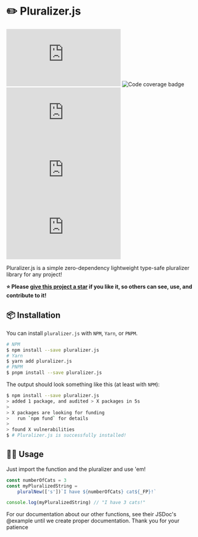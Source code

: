 # ✏️ Pluralizer.js

![NPM Package Version](https://img.shields.io/npm/v/pluralizer.js) ![Code coverage badge](https://img.shields.io/badge/Code%20coverage-100%25-forest?logo=vitest&logoColor=green)
 ![Software License](https://img.shields.io/npm/l/pluralizer.js) ![GitHub Repo stars](https://img.shields.io/github/stars/leiloukou/pluralizer.js) ![GitHub issues](https://img.shields.io/github/issues-raw/leiloukou/pluralizer.js)

Pluralizer.js is a simple zero-dependency lightweight type-safe pluralizer library for any project!

**⭐ Please [give this project a star](https://github.com/Leiloukou/pluralizer.js) if you like it, so others can see, use, and contribute to it!**

## 📦 Installation

You can install `pluralizer.js` with `NPM`, `Yarn`, or `PNPM`.
```bash
# NPM
$ npm install --save pluralizer.js
# Yarn
$ yarn add pluralizer.js
# PNPM
$ pnpm install --save pluralizer.js
```

The output should look something like this (at least with `NPM`):

```bash
$ npm install --save pluralizer.js
> added 1 package, and audited > X packages in 5s
> 
> X packages are looking for funding
>   run `npm fund` for details
> 
> found X vulnerabilities
$ # Pluralizer.js is successfully installed!
```

## 👨‍💻 Usage

Just import the function and the pluralizer and use 'em!

```typescript
const numberOfCats = 3
const myPluralizedString =
    pluralNew(['s'])`I have ${numberOfCats} cat${_FP}!`

console.log(myPluralizedString) // "I have 3 cats!"
```

For our documentation about our other functions, see their JSDoc's @example until we create proper documentation. Thank you for your patience
